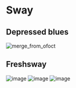 # Sway
## Depressed blues
![merge_from_ofoct](https://user-images.githubusercontent.com/50874358/169414110-aadcc4d6-bd42-4553-b142-ce3c9a5aa87c.jpg)
## Freshsway
![image](https://user-images.githubusercontent.com/50874358/143409729-de5f6e36-a80b-42bc-9ab8-eeda61366eed.png)
![image](https://user-images.githubusercontent.com/50874358/143409689-27158e51-f97c-49e1-b710-3201314a5363.png)
![image](https://user-images.githubusercontent.com/50874358/143409714-e964185b-34f1-45d7-9da6-1a1db9de1a93.png)

